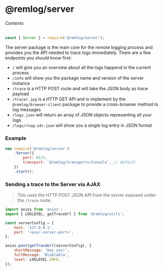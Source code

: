 # @remlog/server

###### Contents

```js
const { Server } = require('@remlog/server');
```

The server package is the main core for the remote logging process and provides you the API needed to trace logs immediately.
There are a few endpoints you should know first:

* `/` will give you an overview about all the logs happend in the current process
* `/info` will show you the package name and version of the server instance
* `/trace` is a HTTP POST route and will take the JSON body as trace payload
* `/tracer.jpg` is a HTTP GET API and is implement by the `@remlog/browser-client` package to provide a cross-browser method to log messages
* `/logs.json` will return an array of JSON objects representing all your logs
* `/logs/<log-id>.json` will show you a single log entry in JSON format

### Example

```js
new require('@remlog/server')
    .Server({
        port: 8123,
        transport: `@remlog/transports/Console`, // default
    })
    .start();
```

### Sending a trace to the Server via AJAX

> This uses the HTTP POST JSON API from the server exposed under the `/trace` route.

```js
import axios from 'axios';
import { LOGLEVEL, getTraceUrl } from '@remlog/utils';

const serverConfig = {
    host: '127.0.0.1',
    port: '<your-server-port>',
};

axios.post(getTraceUrl(serverConfig), {
    shortMessage: 'Hey you!',
    fullMessage: 'Blablabla',
    level: LOGLEVEL.INFO,
});
```
